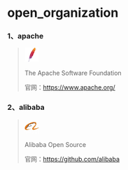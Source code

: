 # open_organization
### 1、apache

> <img src="_images/apache.png" width = "32" height = "32" alt="apache">
>
> The Apache Software Foundation
>
> 官网：https://www.apache.org/

### 2、alibaba

> <img src="_images/alibaba.jpg" width = "32" height = "32" alt="apache">
>
> Alibaba Open Source
>
> 官网：https://github.com/alibaba
